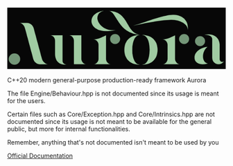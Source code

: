 ![image](https://github.com/SamuelAlonsoDev/Aurora/blob/master/logo1.PNG)

C++20 modern general-purpose production-ready framework Aurora

The file Engine/Behaviour.hpp is not documented since its usage is meant for the users.

Certain files such as Core/Exception.hpp and Core/Intrinsics.hpp are not documented since its usage is not meant to be available for the general public, but more for internal functionalities.

Remember, anything that's not documented isn't meant to be used by you

<a href="https://samuelalonsodev.github.io/AuroraDocs/">Official Documentation</a>